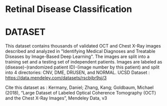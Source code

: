 # Retinal Disease Classification

# DATASET

This dataset contains thousands of validated OCT and Chest X-Ray images  described and analyzed in "Identifying Medical Diagnoses and Treatable Diseases by Image-Based Deep Learning". The images are split into a training set and a testing set of independent patients. Images are labeled as (disease)-(randomized patient ID)-(image number by this patient) and split into 4 directories: CNV, DME, DRUSEN, and NORMAL.
UCSD Dataset : https://data.mendeley.com/datasets/rscbjbr9sj/3

Cite this dataset as : Kermany, Daniel; Zhang, Kang; Goldbaum, Michael (2018), “Large Dataset of Labeled Optical Coherence Tomography (OCT) and the Chest X-Ray Images”, Mendeley Data, v3
